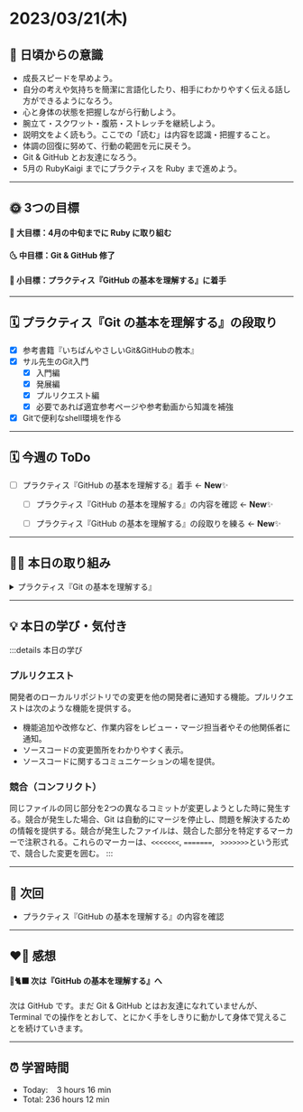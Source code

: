 # 2023/03/21(木)
## 🕺 日頃からの意識
- 成長スピードを早めよう。
- 自分の考えや気持ちを簡潔に言語化したり、相手にわかりやすく伝える話し方ができるようになろう。
- 心と身体の状態を把握しながら行動しよう。
- 腕立て・スクワット・腹筋・ストレッチを継続しよう。
- 説明文をよく読もう。ここでの「読む」は内容を認識・把握すること。
- 体調の回復に努めて、行動の範囲を元に戻そう。
- Git & GitHub とお友達になろう。
- 5月の RubyKaigi までにプラクティスを Ruby まで進めよう。

---


## 🌞 3つの目標
#### 🌝 大目標：4月の中旬までに Ruby に取り組む
#### 🌜 中目標：Git & GitHub 修了
#### 🌚 小目標：プラクティス『GitHub の基本を理解する』に着手

---


## 🗓️ プラクティス『Git の基本を理解する』の段取り
- [x] 参考書籍『いちばんやさしいGit&GitHubの教本』
- [x] サル先生のGit入門
  - [x] 入門編
  - [x] 発展編
  - [x] プルリクエスト編
  - [x] 必要であれば適宜参考ページや参考動画から知識を補強
- [x] Gitで便利なshell環境を作る

---


## 🗓️ 今週の ToDo
- [ ] プラクティス『GitHub の基本を理解する』着手 ← **New**✨
  - [ ] プラクティス『GitHub の基本を理解する』の内容を確認 ← **New**✨
  - [ ] プラクティス『GitHub の基本を理解する』の段取りを練る ← **New**✨


---


## ✍🏻 本日の取り組み
<details><summary>プラクティス『Git の基本を理解する』</summary>
  
- プラクティスの内容を確認
- 『サル先生のGit入門』~入門編~
  - チュートリアル2 リポジトリの共有
    - リモートリポジトリをBacklog上に作成する
    - リモートリポジトリにプッシュする
    - リモートリポジトリをクローンする
    - クローンしたリポジトリからプッシュする
    - リモートリポジトリからプルする
  - 変更履歴の統合
    - 変更履歴のマージ
    - 競合の解決
  - チュートリアル3 変更履歴の統合
    - 競合状態でプッシュする
    - 競合を解決する
- 『サル先生のGit入門』~発展編~
  - ブランチ
    - ブランチとは
    - ブランチの運用
    - ブランチの切り替え
    - ブランチの統合
    - トピックブランチと統合ブランチでの運用例
  - チュートリアル1 ブランチを使ってみよう！
    - 0. 前準備
    - 1. ブランチを作成する
    - 2. ブランチを切り替える
    - 3. ブランチをマージする
    - 4. ブランチを削除する
    - 5. 並行で作業する
    - 6. マージでの衝突を解決する
    - 7. rebaseでマージする
  - リモートリポジトリ
    - pull
    - fetch
    - push
  - タグ
    - タグ
  - チュートリアル2 タグを使ってみよう！
    - 0. 前準備
    - 1. 軽量タグを追加する
    - 2. 注釈付きタグを追加する
    - 3. タグを削除する
  - コミットの書き換え
    - 直前のコミットを修正する
    - 過去のコミットを打ち消す
    - コミットを捨てる
    - コミットを抜き取る
    - コミットの履歴を書き換える
    - ブランチ上のコミットを一つにまとめてマージする
  - チュートリアル3 コミットを書き換えよう！
    - 1. commit --amend
    - 2. revert
    - 3. reset
    - 4. cherry-pick
    - 5. rebase -i でコミットをまとめる
    - 6. rebase -i でコミットを修正する
    - 7. merge --squash
- 『サル先生のGit入門』~プルリクエスト編~
  - プルリクエスト
    - プルリクエストとは？
    - プルリクエストのメリット
    - プルリクエストを使った開発プロセス
  - チュートリアル プルリクエストを使ってみよう
    - サンプルリポジトリの準備
    - 開発ブランチで修正
    - プルリクエストの作成
    - レビューとマージ
    - 画面上からマージ
  - マージできない場合は？
    - 競合の発生
    - 競合の解決
- Gitで便利なshell環境を作る
  - pureというフレームワークをインストール
  - あると便利な設定
</details>

---


## 💡 本日の学び・気付き
:::details 本日の学び
### プルリクエスト
開発者のローカルリポジトリでの変更を他の開発者に通知する機能。プルリクエストは次のような機能を提供する。

- 機能追加や改修など、作業内容をレビュー・マージ担当者やその他関係者に通知。
- ソースコードの変更箇所をわかりやすく表示。
- ソースコードに関するコミュニケーションの場を提供。

### 競合（コンフリクト）
同じファイルの同じ部分を2つの異なるコミットが変更しようとした時に発生する。競合が発生した場合、Git は自動的にマージを停止し、問題を解決するための情報を提供する。競合が発生したファイルは、競合した部分を特定するマーカーで注釈される。これらのマーカーは、`<<<<<<<`, `=======`, ` >>>>>>>`という形式で、競合した変更を囲む。
:::

---


## 📍 次回
- プラクティス『GitHub の基本を理解する』の内容を確認

---


## ❤️‍🔥 感想
#### 🐙🐈‍⬛ 次は『GitHub の基本を理解する』へ
次は GitHub です。まだ Git & GitHub とはお友達になれていませんが、Terminal での操作をとおして、とにかく手をしきりに動かして身体で覚えることを続けていきます。

---

## ⏰ 学習時間
- Today:&nbsp;&nbsp;&nbsp; 3 hours 16 min
- Total: 236 hours 12 min
